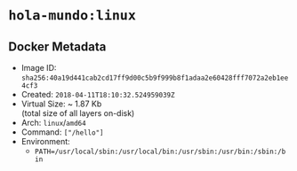 # `hola-mundo:linux`

## Docker Metadata

- Image ID: `sha256:40a19d441cab2cd17ff9d00c5b9f999b8f1adaa2e60428fff7072a2eb1ee4cf3`
- Created: `2018-04-11T18:10:32.524959039Z`
- Virtual Size: ~ 1.87 Kb  
  (total size of all layers on-disk)
- Arch: `linux`/`amd64`
- Command: `["/hello"]`
- Environment:
  - `PATH=/usr/local/sbin:/usr/local/bin:/usr/sbin:/usr/bin:/sbin:/bin`
